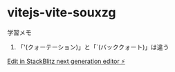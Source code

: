 # vitejs-vite-souxzg

学習メモ
1. 「'(クォーテーション)」と「`(バッククォート)」は違う


[Edit in StackBlitz next generation editor ⚡️](https://stackblitz.com/~/github.com/Red0catmk49/vitejs-vite-souxzg)
